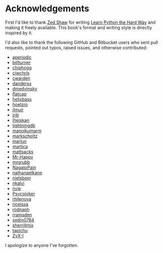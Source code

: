 Acknowledgements
================

First I'd like to thank [Zed Shaw][] for writing [Learn Python the Hard Way][]
and making it freely available.  This book's format and writing style is
directly inspired by it.

[Zed Shaw]: http://zedshaw.com/
[Learn Python the Hard Way]: http://learnpythonthehardway.org/

I'd also like to thank the following GitHub and Bitbucket users who sent pull
requests, pointed out typos, raised issues, and otherwise contributed:

* [aperiodic](https://github.com/aperiodic)
* [billturner](https://github.com/billturner)
* [chiphogg](https://github.com/chiphogg)
* [ciwchris](https://github.com/ciwchris)
* [cwarden](https://github.com/cwarden)
* [danderss](https://bitbucket.org/danderss/)
* [dmedvinsky](https://github.com/dmedvinsky)
* [flatcap](https://github.com/flatcap)
* [helixbass](https://bitbucket.org/helixbass)
* [hoelzro](https://github.com/hoelzro)
* [jlmuir](https://bitbucket.org/jlmuir/)
* [jrib](https://github.com/jrib)
* [lheiskan](https://github.com/lheiskan)
* [lightningdb](https://github.com/lightningdb)
* [manojkumarm](https://github.com/manojkumarm)
* [markscholtz](https://github.com/markscholtz)
* [marlun](https://github.com/marlun)
* [martica](https://github.com/martica)
* [mattsacks](https://github.com/mattsacks)
* [Mr-Happy](https://github.com/Mr-Happy)
* [mrgrubb](https://github.com/mrgrubb)
* [NagatoPain](https://github.com/NagatoPain)
* [nathanaelkane](https://github.com/nathanaelkane)
* [nielsbom](https://github.com/nielsbom)
* [nkalvi](https://github.com/nkalvi)
* [nvie](https://github.com/nvie)
* [Psycojoker](https://github.com/Psycojoker)
* [rhilenova](https://github.com/rhilenova)
* [riceissa](https://github.com/riceissa)
* [rodnaph](https://github.com/rodnaph)
* [rramsden](https://github.com/rramsden)
* [sedm0784](https://github.com/sedm0784)
* [sherrillmix](https://github.com/sherrillmix)
* [tapichu](https://github.com/tapichu)
* [ZyX-I](https://github.com/ZyX-I)

I apologize to anyone I've forgotten.
